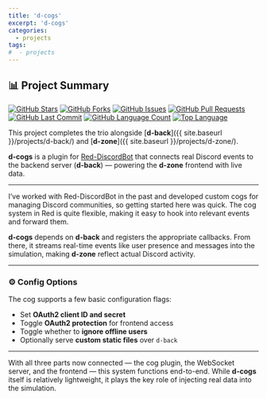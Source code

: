 ```yaml
---
title: 'd-cogs'
excerpt: 'd-cogs'
categories:
  - projects
tags:
#  - projects
---
```

## 📊 Project Summary

[![GitHub Stars](https://img.shields.io/github/stars/nntin/d-cogs)](https://github.com/nntin/d-cogs/stargazers)
[![GitHub Forks](https://img.shields.io/github/forks/nntin/d-cogs)](https://github.com/nntin/d-cogs/network)
[![GitHub Issues](https://img.shields.io/github/issues/nntin/d-cogs)](https://github.com/nntin/d-cogs/issues)
[![GitHub Pull Requests](https://img.shields.io/github/issues-pr/nntin/d-cogs)](https://github.com/nntin/d-cogs/pulls)
[![GitHub Last Commit](https://img.shields.io/github/last-commit/nntin/d-cogs)](https://github.com/nntin/d-cogs/commits)
[![GitHub Language Count](https://img.shields.io/github/languages/count/nntin/d-cogs)](https://github.com/nntin/d-cogs)
[![Top Language](https://img.shields.io/github/languages/top/nntin/d-cogs)](https://github.com/nntin/d-cogs)

This project completes the trio alongside [**d-back**]({{ site.baseurl }}/projects/d-back/) and [**d-zone**]({{ site.baseurl }}/projects/d-zone/).

**d-cogs** is a plugin for [Red-DiscordBot](https://github.com/Cog-Creators/Red-DiscordBot) that connects real Discord events to the backend server (**d-back**) — powering the **d-zone** frontend with live data.

---

I’ve worked with Red-DiscordBot in the past and developed custom cogs for managing Discord communities, so getting started here was quick. The cog system in Red is quite flexible, making it easy to hook into relevant events and forward them.

**d-cogs** depends on **d-back** and registers the appropriate callbacks. From there, it streams real-time events like user presence and messages into the simulation, making **d-zone** reflect actual Discord activity.

---

### ⚙️ Config Options

The cog supports a few basic configuration flags:

- Set **OAuth2 client ID and secret**
- Toggle **OAuth2 protection** for frontend access
- Toggle whether to **ignore offline users**
- Optionally serve **custom static files** over `d-back`

---

With all three parts now connected — the cog plugin, the WebSocket server, and the frontend — this system functions end-to-end. While **d-cogs** itself is relatively lightweight, it plays the key role of injecting real data into the simulation.
